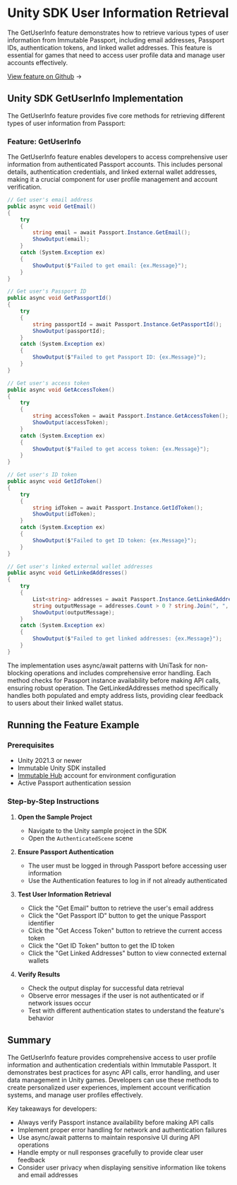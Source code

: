<div class="display-none">

# Unity SDK User Information Retrieval

</div>

The GetUserInfo feature demonstrates how to retrieve various types of user information from Immutable Passport, including email addresses, Passport IDs, authentication tokens, and linked wallet addresses. This feature is essential for games that need to access user profile data and manage user accounts effectively.

<div class="button-component">

[View feature on Github](https://github.com/immutable/unity-immutable-sdk/tree/main/sample/Assets/Scripts/Passport/GetUserInfo) <span class="button-component-arrow">→</span>

</div>

## Unity SDK GetUserInfo Implementation

The GetUserInfo feature provides five core methods for retrieving different types of user information from Passport:

### Feature: GetUserInfo

The GetUserInfo feature enables developers to access comprehensive user information from authenticated Passport accounts. This includes personal details, authentication credentials, and linked external wallet addresses, making it a crucial component for user profile management and account verification.

```csharp title="GetUserInfo Methods" manualLink="https://github.com/immutable/unity-immutable-sdk/blob/main/sample/Assets/Scripts/Passport/GetUserInfo/GetUserInfoScript.cs"
// Get user's email address
public async void GetEmail()
{
    try
    {
        string email = await Passport.Instance.GetEmail();
        ShowOutput(email);
    }
    catch (System.Exception ex)
    {
        ShowOutput($"Failed to get email: {ex.Message}");
    }
}

// Get user's Passport ID
public async void GetPassportId()
{
    try
    {
        string passportId = await Passport.Instance.GetPassportId();
        ShowOutput(passportId);
    }
    catch (System.Exception ex)
    {
        ShowOutput($"Failed to get Passport ID: {ex.Message}");
    }
}

// Get user's access token
public async void GetAccessToken()
{
    try
    {
        string accessToken = await Passport.Instance.GetAccessToken();
        ShowOutput(accessToken);
    }
    catch (System.Exception ex)
    {
        ShowOutput($"Failed to get access token: {ex.Message}");
    }
}

// Get user's ID token
public async void GetIdToken()
{
    try
    {
        string idToken = await Passport.Instance.GetIdToken();
        ShowOutput(idToken);
    }
    catch (System.Exception ex)
    {
        ShowOutput($"Failed to get ID token: {ex.Message}");
    }
}

// Get user's linked external wallet addresses
public async void GetLinkedAddresses()
{
    try
    {
        List<string> addresses = await Passport.Instance.GetLinkedAddresses();
        string outputMessage = addresses.Count > 0 ? string.Join(", ", addresses) : "No linked addresses";
        ShowOutput(outputMessage);
    }
    catch (System.Exception ex)
    {
        ShowOutput($"Failed to get linked addresses: {ex.Message}");
    }
}
```

The implementation uses async/await patterns with UniTask for non-blocking operations and includes comprehensive error handling. Each method checks for Passport instance availability before making API calls, ensuring robust operation. The GetLinkedAddresses method specifically handles both populated and empty address lists, providing clear feedback to users about their linked wallet status.

## Running the Feature Example

### Prerequisites

- Unity 2021.3 or newer
- Immutable Unity SDK installed
- [Immutable Hub](https://hub.immutable.com) account for environment configuration
- Active Passport authentication session

### Step-by-Step Instructions

1. **Open the Sample Project**
   - Navigate to the Unity sample project in the SDK
   - Open the `AuthenticatedScene` scene

2. **Ensure Passport Authentication**
   - The user must be logged in through Passport before accessing user information
   - Use the Authentication features to log in if not already authenticated

3. **Test User Information Retrieval**
   - Click the "Get Email" button to retrieve the user's email address
   - Click the "Get Passport ID" button to get the unique Passport identifier
   - Click the "Get Access Token" button to retrieve the current access token
   - Click the "Get ID Token" button to get the ID token
   - Click the "Get Linked Addresses" button to view connected external wallets

4. **Verify Results**
   - Check the output display for successful data retrieval
   - Observe error messages if the user is not authenticated or if network issues occur
   - Test with different authentication states to understand the feature's behavior

## Summary

The GetUserInfo feature provides comprehensive access to user profile information and authentication credentials within Immutable Passport. It demonstrates best practices for async API calls, error handling, and user data management in Unity games. Developers can use these methods to create personalized user experiences, implement account verification systems, and manage user profiles effectively.

Key takeaways for developers:
- Always verify Passport instance availability before making API calls
- Implement proper error handling for network and authentication failures
- Use async/await patterns to maintain responsive UI during API operations
- Handle empty or null responses gracefully to provide clear user feedback
- Consider user privacy when displaying sensitive information like tokens and email addresses 